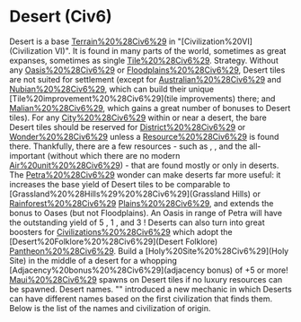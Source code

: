 # Desert (Civ6)

Desert is a base [Terrain%20%28Civ6%29](terrain) in "[Civilization%20VI](Civilization VI)". It is found in many parts of the world, sometimes as great expanses, sometimes as single [Tile%20%28Civ6%29](tiles).
Strategy.
Without any [Oasis%20%28Civ6%29](Oases) or [Floodplains%20%28Civ6%29](Floodplains), Desert tiles are not suited for settlement (except for [Australian%20%28Civ6%29](Australia) and [Nubian%20%28Civ6%29](Nubia), which can build their unique [Tile%20improvement%20%28Civ6%29](tile improvements) there; and [Malian%20%28Civ6%29](Mali), which gains a great number of bonuses to Desert tiles). For any [City%20%28Civ6%29](city) within or near a desert, the bare Desert tiles should be reserved for [District%20%28Civ6%29](districts) or [Wonder%20%28Civ6%29](wonders) unless a [Resource%20%28Civ6%29](resource) is found there. Thankfully, there are a few resources - such as , , and the all-important (without which there are no modern [Air%20unit%20%28Civ6%29](airplanes)) - that are found mostly or only in deserts.
The [Petra%20%28Civ6%29](Petra) wonder can make deserts far more useful: it increases the base yield of Desert tiles to be comparable to [Grassland%20%28Hills%29%20%28Civ6%29](Grassland Hills) or [Rainforest%20%28Civ6%29](Rainforest) [Plains%20%28Civ6%29](Plains), and extends the bonus to Oases (but not Floodplains). An Oasis in range of Petra will have the outstanding yield of 5 , 1 , and 3 !
Deserts can also turn into great boosters for [Civilizations%20%28Civ6%29](civilizations) which adopt the [Desert%20Folklore%20%28Civ6%29](Desert Folklore) [Pantheon%20%28Civ6%29](pantheon). Build a [Holy%20Site%20%28Civ6%29](Holy Site) in the middle of a desert for a whopping [Adjacency%20bonus%20%28Civ6%29](adjacency bonus) of +5 or more!
[Maui%20%28Civ6%29](Maui) spawns on Desert tiles if no luxury resources can be spawned.
Desert names.
"" introduced a new mechanic in which Deserts can have different names based on the first civilization that finds them. Below is the list of the names and civilization of origin.